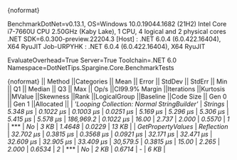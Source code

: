 {noformat}

BenchmarkDotNet=v0.13.1, OS=Windows 10.0.19044.1682 (21H2)
Intel Core i7-7660U CPU 2.50GHz (Kaby Lake), 1 CPU, 4 logical and 2 physical cores
.NET SDK=6.0.300-preview.22204.3
  [Host]     : .NET 6.0.4 (6.0.422.16404), X64 RyuJIT
  Job-URPYHK : .NET 6.0.4 (6.0.422.16404), X64 RyuJIT

EvaluateOverhead=True  Server=True  Toolchain=.NET 6.0  
Namespace=DotNetTips.Spargine.Core.BenchmarkTests  

{noformat}
||                                    Method ||Categories ||     Mean ||    Error ||   StdDev ||   StdErr ||      Min ||       Q1 ||   Median ||       Q3 ||      Max ||     Op/s ||CI99.9% Margin ||Iterations ||Kurtosis ||MValue ||Skewness ||Rank ||LogicalGroup ||Baseline ||Code Size || Gen 0 || Gen 1 ||Allocated ||
| *'Looping Collection: Normal StringBuilder'* |    *Strings* |  *5.348 μs* | *0.1022 μs* | *0.1003 μs* | *0.0251 μs* |  *5.169 μs* |  *5.296 μs* |  *5.306 μs* |  *5.415 μs* |  *5.578 μs* | *186,969.2* |      *0.1022 μs* |      *16.00* |    *2.737* |  *2.000* |   *0.5570* |    *1* |            *** |       *No* |      *3 KB* | *1.4648* | *0.0229* |     *13 KB* |
|                          *GetPropertyValues* | *Reflection* | *32.702 μs* | *0.3815 μs* | *0.3568 μs* | *0.0921 μs* | *32.171 μs* | *32.471 μs* | *32.609 μs* | *32.905 μs* | *33.409 μs* |  *30,579.5* |      *0.3815 μs* |      *15.00* |    *2.265* |  *2.000* |   *0.6534* |    *2* |            *** |       *No* |      *2 KB* | *0.6714* |      *-* |      *6 KB* |
